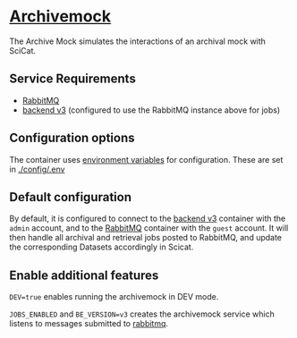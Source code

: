 # [Archivemock](https://github.com/SwissOpenEM/ScicatArchiveMock)

The Archive Mock simulates the interactions of an archival mock with SciCat.

## Service Requirements

- [RabbitMQ](../../../rabbitmq/)
- [backend v3](../../) (configured to use the RabbitMQ instance above for jobs)

## Configuration options

The container uses
[environment variables](https://github.com/SwissOpenEM/ScicatArchiveMock?tab=readme-ov-file#utility-scripts) for
configuration. These are set in [./config/.env](./config/.env)

## Default configuration

By default, it is configured to connect to the [backend v3](../../) container with the `admin` account, and to the
[RabbitMQ](../../../rabbitmq/) container with the `guest` account. It will then handle all archival and retrieval jobs
posted to RabbitMQ, and update the corresponding Datasets accordingly in Scicat.

## Enable additional features

`DEV=true` enables running the archivemock in DEV mode.

`JOBS_ENABLED` and `BE_VERSION=v3` creates the archivemock service which listens to messages submitted to [rabbitmq](../../../rabbitmq/).
